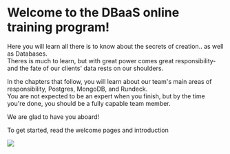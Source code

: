 # Welcome to the DBaaS online training program!  
Here you will learn all there is to know about the secrets of creation.. as well as Databases.  
Theres is much to learn, but with great power comes great responsibility- and the fate of our clients' data rests on our shoulders.  

In the chapters that follow, you will learn about our team's main areas of responsibility, Postgres, MongoDB, and Rundeck.  
You are not expected to be an expert when you finish, but by the time you're done, you should be a fully capable team member.

We are glad to have you aboard!


To get started, read the welcome pages and introduction

![](https://thumbs.dreamstime.com/b/old-wizard-spell-book-cartoon-style-dark-cave-background-illustration-186843509.jpg)